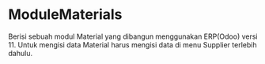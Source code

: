 # ModuleMaterials
Berisi sebuah modul Material yang dibangun menggunakan ERP(Odoo) versi 11. Untuk mengisi data Material harus mengisi data di menu Supplier terlebih dahulu.
